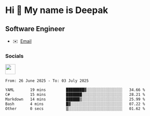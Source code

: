 Hi 👋 My name is Deepak
=======================

Software Engineer
-----------------
* ✉️  [Email](mailto:kumar.neu19@gmail.com)


### Socials

<p align="left"><a href="https://www.linkedin.com/in/deepak94kumar" target="_blank" rel="noreferrer"><img src="https://raw.githubusercontent.com/danielcranney/readme-generator/main/public/icons/socials/linkedin.svg" width="32" height="32" /></a></p>

<!--START_SECTION:waka-->

```txt
From: 26 June 2025 - To: 03 July 2025

YAML       19 mins         ████████▓░░░░░░░░░░░░░░░░   34.66 %
C#         15 mins         ███████░░░░░░░░░░░░░░░░░░   28.21 %
Markdown   14 mins         ██████▒░░░░░░░░░░░░░░░░░░   25.99 %
Bash       4 mins          █▓░░░░░░░░░░░░░░░░░░░░░░░   07.22 %
Other      0 secs          ▒░░░░░░░░░░░░░░░░░░░░░░░░   01.62 %
```

<!--END_SECTION:waka-->
